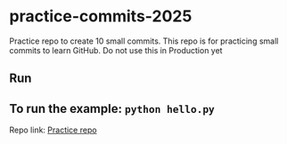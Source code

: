 # practice-commits-2025
Practice repo to create 10 small commits.
This repo is for practicing small commits to learn GitHub.
Do not use this in Production yet
## Run
To run the example: `python hello.py`
---
Repo link: [Practice repo](https://github.com/YOUR-USERNAME/practice-commits-2025)
